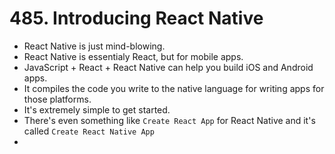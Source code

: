 # 485. Introducing React Native
- React Native is just mind-blowing. 
- React Native is essentialy React, but for mobile apps.
- JavaScript + React + React Native can help you build iOS and Android apps.
- It compiles the code you write to the native language for writing apps for those platforms.
- It's extremely simple to get started.
- There's even something  like `Create React App` for React Native and it's called `Create React Native App`
- 